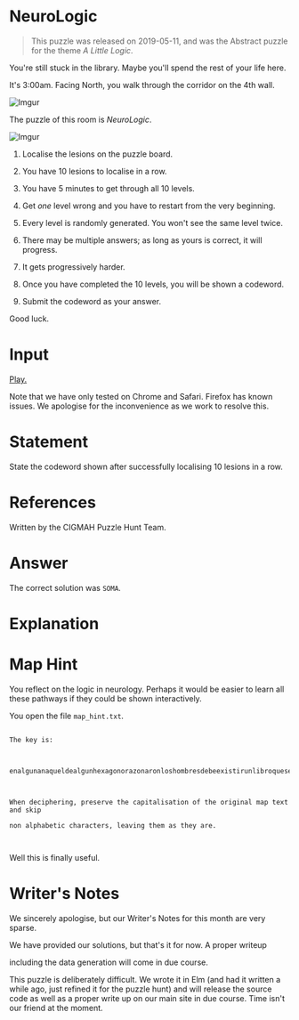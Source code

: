 

# NeuroLogic

> This puzzle was released on 2019-05-11, and was the Abstract puzzle for the theme *A Little Logic*. 

You're still stuck in the library. Maybe you'll spend the rest of your life here.

It's 3:00am. Facing North, you walk through the corridor on the 4th wall.

![Imgur](https://i.imgur.com/tTx2rOQ.gif)

The puzzle of this room is *NeuroLogic*.

![Imgur](https://i.imgur.com/vjonDj5.png)

1. Localise the lesions on the puzzle board.
2. You have 10 lesions to localise in a row.
3. You have 5 minutes to get through all 10 levels.
4. Get *one* level wrong and you have to restart from the very beginning.
5. Every level is randomly generated. You won't see the same level twice.
6. There may be multiple answers; as long as yours is correct, it will progress.
7. It gets progressively harder.
8. Once you have completed the 10 levels, you will be shown a codeword.
9. Submit the codeword as your answer.

Good luck.

# Input

[Play.](http://cgmnt-neuro-logic-board.netlify.com)

Note that we have only tested on Chrome and Safari. Firefox has known issues. We apologise for the inconvenience as we work to resolve this.

# Statement

State the codeword shown after successfully  localising 10 lesions in a row.


# References

Written by the CIGMAH Puzzle Hunt Team.

# Answer

The correct solution was `SOMA`.

# Explanation

# Map Hint
 
You reflect on the logic in neurology. Perhaps it would be easier to learn all these pathways if they could be shown interactively. 
 
 You open the file `map_hint.txt`.
 
 ```
 The key is:
 
 enalgunanaqueldealgunhexagonorazonaronloshombresdebeexistirunlibroquesealacifrayelcompendioperfectodetodoslosdemasalgunbibliotecarioloharecorridoyesanalogoaundios
 
 When deciphering, preserve the capitalisation of the original map text and skip
 non alphabetic characters, leaving them as they are.
 
 ```
 
 Well this is finally useful.

# Writer's Notes

We sincerely apologise, but our Writer's Notes for this month are very sparse.
We have provided our solutions, but that's it for now. A proper writeup
including the data generation will come in due course. 

This puzzle is deliberately difficult. We wrote it in Elm (and had it written a while ago, just refined it for the puzzle hunt) and will release the source code as well as a proper write up on our main site in due course. Time isn't our friend at the moment.

